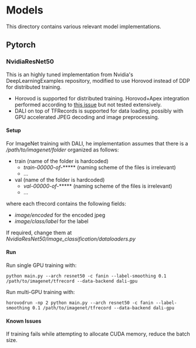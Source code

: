 # Models

This directory contains various relevant model implementations.

## Pytorch

### NvidiaResNet50

This is an highly tuned implementation from Nvidia's DeepLearningExamples repository, modified to use Horovod instead of DDP for distributed training. 
- Horovod is supported for distributed training. Horovod+Apex integration performed according to [this issue](https://github.com/horovod/horovod/issues/1089) but not tested extensively.
- DALI on top of TFRecords is supported for data loading, possibly with GPU accelerated JPEG decoding and image preprocessing.

#### Setup

For ImageNet training with DALI, he implementation assumes that there is a */path/to/imagenet/folder* organized as follows:
- train (name of the folder is hardcoded)
    - *train-00000-of-****** (naming scheme of the files is irrelevant)
    - ...
- val (name of the folder is hardcoded)
    - *val-00000-of-****** (naming scheme of the files is irrelevant)
    - ...
   
where each tfrecord contains the following fields:
- *image/encoded* for the encoded jpeg
- *image/class/label* for the label

If required, change them at *NvidiaResNet50/image_classification/dataloaders.py*

#### Run

Run single GPU training with:

```
python main.py --arch resnet50 -c fanin --label-smoothing 0.1 /path/to/imagenet/tfrecord --data-backend dali-gpu
```

Run multi-GPU training with:

```
horovodrun -np 2 python main.py --arch resnet50 -c fanin --label-smoothing 0.1 /path/to/imagenet/tfrecord --data-backend dali-gpu
```

#### Known Issues

If training fails while attempting to allocate CUDA memory, reduce the batch size.
